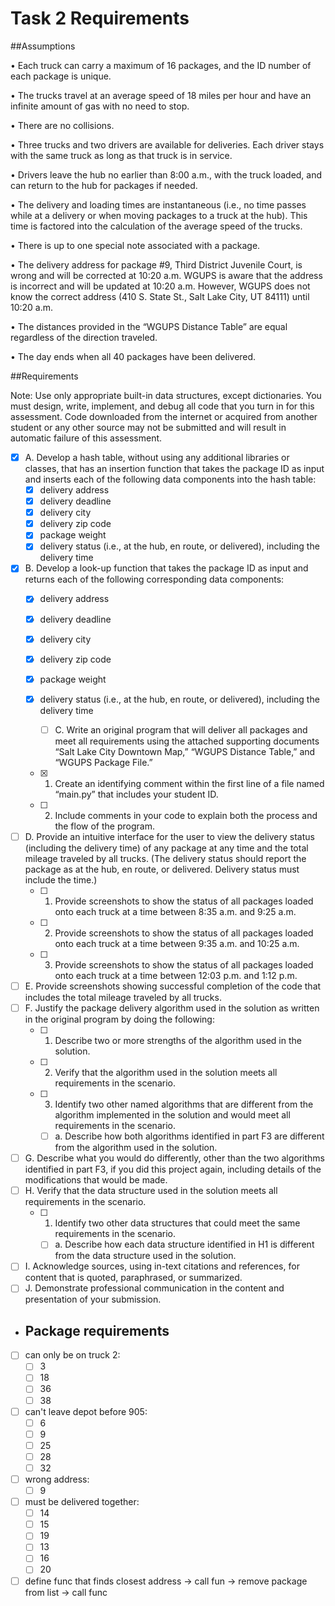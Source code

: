 # Task 2 Requirements

##Assumptions

• Each truck can carry a maximum of 16 packages, and the ID number of each package is unique.

• The trucks travel at an average speed of 18 miles per hour and have an infinite amount of gas with no need to stop.

• There are no collisions.

• Three trucks and two drivers are available for deliveries. Each driver stays with the same truck as long as that truck is in service.

• Drivers leave the hub no earlier than 8:00 a.m., with the truck loaded, and can return to the hub for packages if needed.

• The delivery and loading times are instantaneous (i.e., no time passes while at a delivery or when moving packages to a truck at the hub). This time is factored into the calculation of the average speed of the trucks.

• There is up to one special note associated with a package.

• The delivery address for package #9, Third District Juvenile Court, is wrong and will be corrected at 10:20 a.m. WGUPS is aware that the address is incorrect and will be updated at 10:20 a.m. However, WGUPS does not know the correct address (410 S. State St., Salt Lake City, UT 84111) until 10:20 a.m.

• The distances provided in the “WGUPS Distance Table” are equal regardless of the direction traveled.

• The day ends when all 40 packages have been delivered.

##Requirements

Note: Use only appropriate built-in data structures, except dictionaries. You must design, write, implement, and debug all code that you turn in for this assessment. Code downloaded from the internet or acquired from another student or any other source may not be submitted and will result in automatic failure of this assessment.
- [x] A. Develop a hash table, without using any additional libraries or classes, that has an insertion function that takes the package ID as input and inserts each of the following data components into the hash table:
	- [x] delivery address
	- [x] delivery deadline
	- [x] delivery city
	- [x] delivery zip code
	- [x] package weight
	- [x] delivery status (i.e., at the hub, en route, or delivered), including the delivery time
- [x] B. Develop a look-up function that takes the package ID as input and returns each of the following corresponding data components:
	- [x] delivery address
	- [x] delivery deadline
	- [x] delivery city
	- [x] delivery zip code
	- [x] package weight
	- [x] delivery status (i.e., at the hub, en route, or delivered), including the delivery time
	  
	  -[ ] C. Write an original program that will deliver all packages and meet all requirements using the attached supporting documents “Salt Lake City Downtown Map,” “WGUPS Distance Table,” and “WGUPS Package File.”
	- [x] 1. Create an identifying comment within the first line of a file named “main.py” that includes your student ID.
	- [ ] 2. Include comments in your code to explain both the process and the flow of the program.
- [ ] D. Provide an intuitive interface for the user to view the delivery status (including the delivery time) of any package at any time and the total mileage traveled by all trucks. (The delivery status should report the package as at the hub, en route, or delivered. Delivery status must include the time.)
	- [ ] 1.  Provide screenshots to show the status of all packages loaded onto each truck at a time between 8:35 a.m. and 9:25 a.m.
	- [ ] 2.  Provide screenshots to show the status of all packages loaded onto each truck at a time between 9:35 a.m. and 10:25 a.m.
	- [ ] 3.  Provide screenshots to show the status of all packages loaded onto each truck at a time between 12:03 p.m. and 1:12 p.m.
- [ ] E. Provide screenshots showing successful completion of the code that includes the total mileage traveled by all trucks.
- [ ] F. Justify the package delivery algorithm used in the solution as written in the original program by doing the following:
	- [ ] 1.  Describe two or more strengths of the algorithm used in the solution.
	- [ ] 2.  Verify that the algorithm used in the solution meets all requirements in the scenario.
	- [ ] 3.  Identify two other named algorithms that are different from the algorithm implemented in the solution and would meet all requirements in the scenario.
		- [ ] a.  Describe how both algorithms identified in part F3 are different from the algorithm used in the solution.
- [ ] G. Describe what you would do differently, other than the two algorithms identified in part F3, if you did this project again, including details of the modifications that would be made.
- [ ] H. Verify that the data structure used in the solution meets all requirements in the scenario.
	- [ ] 1.  Identify two other data structures that could meet the same requirements in the scenario.
		- [ ] a.  Describe how each data structure identified in H1 is different from the data structure used in the solution.
- [ ] I. Acknowledge sources, using in-text citations and references, for content that is quoted, paraphrased, or summarized.
- [ ] J. Demonstrate professional communication in the content and presentation of your submission.
- ## Package requirements
- [ ] can only be on truck 2:
	- [ ] 3
	- [ ] 18
	- [ ] 36
	- [ ] 38
- [ ] can't leave depot before 905:
	- [ ] 6
	- [ ] 9
	- [ ] 25
	- [ ] 28
	- [ ] 32
- [ ] wrong address:
	- [ ] 9
- [ ] must be delivered together:
	- [ ] 14
	- [ ] 15
	- [ ] 19
	- [ ] 13
	- [ ] 16
	- [ ] 20
- [ ] define func that finds closest address -> call fun -> remove package from list -> call func